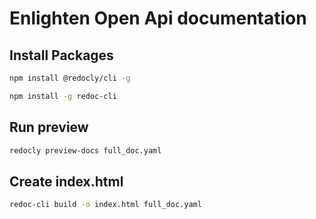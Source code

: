 # Enlighten Open Api documentation

## Install Packages

```bash
npm install @redocly/cli -g

npm install -g redoc-cli
```

## Run preview

```bash
redocly preview-docs full_doc.yaml
```

## Create index.html

```bash
redoc-cli build -o index.html full_doc.yaml
```
